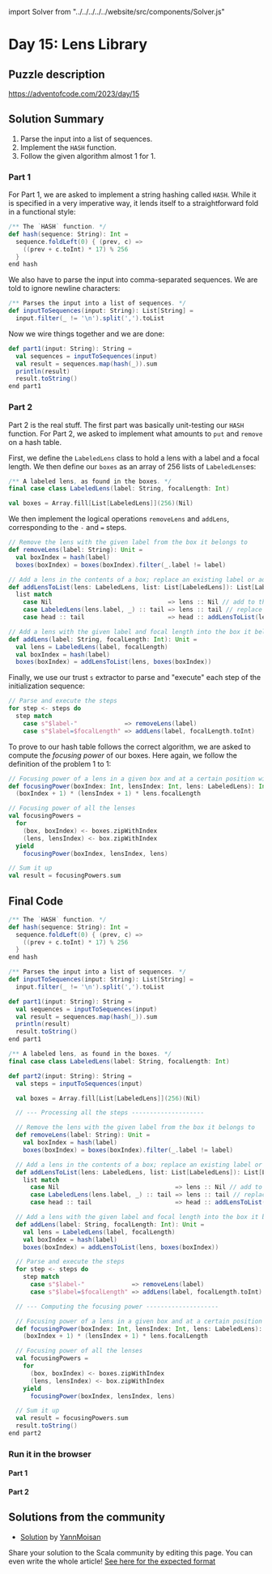 import Solver from "../../../../../website/src/components/Solver.js"

# Day 15: Lens Library

## Puzzle description

https://adventofcode.com/2023/day/15

## Solution Summary

1. Parse the input into a list of sequences.
2. Implement the `HASH` function.
3. Follow the given algorithm almost 1 for 1.

### Part 1

For Part 1, we are asked to implement a string hashing called `HASH`.
While it is specified in a very imperative way, it lends itself to a straightforward fold in a functional style:

```scala
/** The `HASH` function. */
def hash(sequence: String): Int =
  sequence.foldLeft(0) { (prev, c) =>
    ((prev + c.toInt) * 17) % 256
  }
end hash
```

We also have to parse the input into comma-separated sequences.
We are told to ignore newline characters:

```scala
/** Parses the input into a list of sequences. */
def inputToSequences(input: String): List[String] =
  input.filter(_ != '\n').split(',').toList
```

Now we wire things together and we are done:

```scala
def part1(input: String): String =
  val sequences = inputToSequences(input)
  val result = sequences.map(hash(_)).sum
  println(result)
  result.toString()
end part1
```

### Part 2

Part 2 is the real stuff.
The first part was basically unit-testing our `HASH` function.
For Part 2, we asked to implement what amounts to `put` and `remove` on a hash table.

First, we define the `LabeledLens` class to hold a lens with a label and a focal length.
We then define our `boxes` as an array of 256 lists of `LabeledLens`es:

```scala
/** A labeled lens, as found in the boxes. */
final case class LabeledLens(label: String, focalLength: Int)

val boxes = Array.fill[List[LabeledLens]](256)(Nil)
```

We then implement the logical operations `removeLens` and `addLens`, corresponding to the `-` and `=` steps.

```scala
// Remove the lens with the given label from the box it belongs to
def removeLens(label: String): Unit =
  val boxIndex = hash(label)
  boxes(boxIndex) = boxes(boxIndex).filter(_.label != label)

// Add a lens in the contents of a box; replace an existing label or add to the end
def addLensToList(lens: LabeledLens, list: List[LabeledLens]): List[LabeledLens] =
  list match
    case Nil                                => lens :: Nil // add to the end
    case LabeledLens(lens.label, _) :: tail => lens :: tail // replace
    case head :: tail                       => head :: addLensToList(lens, tail) // keep looking

// Add a lens with the given label and focal length into the box it belongs to, in the right place
def addLens(label: String, focalLength: Int): Unit =
  val lens = LabeledLens(label, focalLength)
  val boxIndex = hash(label)
  boxes(boxIndex) = addLensToList(lens, boxes(boxIndex))
```

Finally, we use our trust `s` extractor to parse and "execute" each step of the initialization sequence:

```scala
// Parse and execute the steps
for step <- steps do
  step match
    case s"$label-"             => removeLens(label)
    case s"$label=$focalLength" => addLens(label, focalLength.toInt)
```

To prove to our hash table follows the correct algorithm, we are asked to compute the *focusing power* of our boxes.
Here again, we follow the definition of the problem 1 to 1:

```scala
// Focusing power of a lens in a given box and at a certain position within that box
def focusingPower(boxIndex: Int, lensIndex: Int, lens: LabeledLens): Int =
  (boxIndex + 1) * (lensIndex + 1) * lens.focalLength

// Focusing power of all the lenses
val focusingPowers =
  for
    (box, boxIndex) <- boxes.zipWithIndex
    (lens, lensIndex) <- box.zipWithIndex
  yield
    focusingPower(boxIndex, lensIndex, lens)

// Sum it up
val result = focusingPowers.sum
```

## Final Code

```scala
/** The `HASH` function. */
def hash(sequence: String): Int =
  sequence.foldLeft(0) { (prev, c) =>
    ((prev + c.toInt) * 17) % 256
  }
end hash

/** Parses the input into a list of sequences. */
def inputToSequences(input: String): List[String] =
  input.filter(_ != '\n').split(',').toList

def part1(input: String): String =
  val sequences = inputToSequences(input)
  val result = sequences.map(hash(_)).sum
  println(result)
  result.toString()
end part1

/** A labeled lens, as found in the boxes. */
final case class LabeledLens(label: String, focalLength: Int)

def part2(input: String): String =
  val steps = inputToSequences(input)

  val boxes = Array.fill[List[LabeledLens]](256)(Nil)

  // --- Processing all the steps --------------------

  // Remove the lens with the given label from the box it belongs to
  def removeLens(label: String): Unit =
    val boxIndex = hash(label)
    boxes(boxIndex) = boxes(boxIndex).filter(_.label != label)

  // Add a lens in the contents of a box; replace an existing label or add to the end
  def addLensToList(lens: LabeledLens, list: List[LabeledLens]): List[LabeledLens] =
    list match
      case Nil                                => lens :: Nil // add to the end
      case LabeledLens(lens.label, _) :: tail => lens :: tail // replace
      case head :: tail                       => head :: addLensToList(lens, tail) // keep looking

  // Add a lens with the given label and focal length into the box it belongs to, in the right place
  def addLens(label: String, focalLength: Int): Unit =
    val lens = LabeledLens(label, focalLength)
    val boxIndex = hash(label)
    boxes(boxIndex) = addLensToList(lens, boxes(boxIndex))

  // Parse and execute the steps
  for step <- steps do
    step match
      case s"$label-"             => removeLens(label)
      case s"$label=$focalLength" => addLens(label, focalLength.toInt)

  // --- Computing the focusing power --------------------

  // Focusing power of a lens in a given box and at a certain position within that box
  def focusingPower(boxIndex: Int, lensIndex: Int, lens: LabeledLens): Int =
    (boxIndex + 1) * (lensIndex + 1) * lens.focalLength

  // Focusing power of all the lenses
  val focusingPowers =
    for
      (box, boxIndex) <- boxes.zipWithIndex
      (lens, lensIndex) <- box.zipWithIndex
    yield
      focusingPower(boxIndex, lensIndex, lens)

  // Sum it up
  val result = focusingPowers.sum
  result.toString()
end part2
```

### Run it in the browser

#### Part 1

<Solver puzzle="day15-part1" year="2023"/>

#### Part 2

<Solver puzzle="day15-part2" year="2023"/>

## Solutions from the community

- [Solution](https://github.com/YannMoisan/advent-of-code/blob/master/2023/src/main/scala/Day15.scala) by [YannMoisan](https://github.com/YannMoisan)

Share your solution to the Scala community by editing this page.
You can even write the whole article! [See here for the expected format](https://github.com/scalacenter/scala-advent-of-code/discussions/424)
